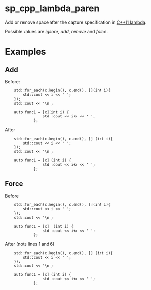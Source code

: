 # sp_cpp_lambda_paren

Add or remove space after the capture specification in [C++11 lambda](https://en.cppreference.com/w/cpp/language/lambda).

Possible values are _ignore_, _add_, _remove_ and _force_.

# Examples

## Add 
Before:
```
	std::for_each(c.begin(), c.end(), [](int i){
		std::cout << i << ' ';
	});
	std::cout << '\n';

	auto func1 = [x](int i) {
			     std::cout << i+x << ' ';
		     };
```
After
```
	std::for_each(c.begin(), c.end(), [] (int i){
		std::cout << i << ' ';
	});
	std::cout << '\n';

	auto func1 = [x] (int i) {
			     std::cout << i+x << ' ';
		     };
```

## Force
Before
```
	std::for_each(c.begin(), c.end(), [](int i){
		std::cout << i << ' ';
	});
	std::cout << '\n';

	auto func1 = [x]  (int i) {
			     std::cout << i+x << ' ';
		     };
```

After (note lines 1 and 6)
```
	std::for_each(c.begin(), c.end(), [] (int i){
		std::cout << i << ' ';
	});
	std::cout << '\n';

	auto func1 = [x] (int i) {
			     std::cout << i+x << ' ';
		     };
```

